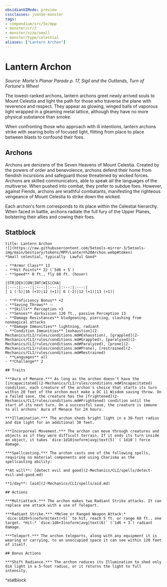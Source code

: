 ```yaml
---
obsidianUIMode: preview
cssclasses: json5e-monster
tags:
- compendium/src/5e/mpp
- monster/cr/2
- monster/size/small
- monster/type/celestial
aliases: ["Lantern Archon"]
---
```

# Lantern Archon
*Source: Morte's Planar Parade p. 17, Sigil and the Outlands, Turn of Fortune's Wheel*  

The lowest-ranked archons, lantern archons greet newly arrived souls to Mount Celestia and light the path for those who traverse the plane with reverence and respect. They appear as glowing, winged balls of vaporous light wrapped in a gleaming metal lattice, although they have no more physical substance than smoke.

When confronting those who approach with ill intentions, lantern archons strike with searing bolts of focused light, flitting from place to place between blasts to confound their foes.

## Archons

Archons are denizens of the Seven Heavens of Mount Celestia. Created by the powers of order and benevolence, archons defend their home from fiendish incursions and safeguard those threatened by wicked forces. Archons are skilled communicators, able to speak all the languages of the multiverse. When pushed into combat, they prefer to subdue foes. However, against Fiends, archons are wrathful combatants, manifesting the righteous vengeance of Mount Celestia to strike down the wicked.

Each archon's form corresponds to its place within the Celestial hierarchy. When faced in battle, archons radiate the full fury of the Upper Planes, bolstering their allies and cowing their foes.

## Statblock

```ad-statblock
title: Lantern Archon
![](https://raw.githubusercontent.com/5etools-mirror-3/5etools-img/main/bestiary/tokens/MPP/Lantern%20Archon.webp#token)
*Small celestial, typically  Lawful Good*

- **Armor Class** 13
- **Hit Points** 22 (`5d6 + 5`)
- **Speed** 0 ft., fly 60 ft. (hover)

|STR|DEX|CON|INT|WIS|CHA|
|:---:|:---:|:---:|:---:|:---:|:---:|
| 1 (-5)|16 (+3)|12 (+1)| 6 (-2)|12 (+1)|13 (+1)|

- **Proficiency Bonus** +2
- **Saving Throws** ⏤
- **Skills** Perception +3
- **Senses** darkvision 120 ft., passive Perception 13
- **Damage Resistances** bludgeoning, piercing, slashing from nonmagical attacks
- **Damage Immunities** lightning, radiant
- **Condition Immunities** [exhaustion](2-Mechanics/CLI/rules/conditions.md#Exhaustion), [grappled](2-Mechanics/CLI/rules/conditions.md#Grappled), [paralyzed](2-Mechanics/CLI/rules/conditions.md#Paralyzed), [prone](2-Mechanics/CLI/rules/conditions.md#Prone), [restrained](2-Mechanics/CLI/rules/conditions.md#Restrained)
- **Languages** all
- **Challenge** 2

## Traits

***Aura of Menace.*** As long as the archon doesn't have the [incapacitated](2-Mechanics/CLI/rules/conditions.md#Incapacitated) condition, each creature of the archon's choice that starts its turn within 20 feet of the archon must make a DC 11 Wisdom saving throw. On a failed save, the creature has the [frightened](2-Mechanics/CLI/rules/conditions.md#Frightened) condition until the start of its next turn. On a successful save, the creature is immune to all archons' Aura of Menace for 24 hours.

***Illumination.*** The archon sheds bright light in a 30-foot radius and dim light for an additional 30 feet.

***Incorporeal Movement.*** The archon can move through creatures and objects as if they were difficult terrain. If it ends its turn inside an object, it takes `dice:1d10|noform|avg|text(5)` (`1d10`) force damage.

***Spellcasting.*** The archon casts one of the following spells, requiring no material components and using Charisma as the spellcasting ability:

**At will**: [detect evil and good](2-Mechanics/CLI/spells/detect-evil-and-good.md)

**1/day**: [aid](2-Mechanics/CLI/spells/aid.md)

## Actions

***Multiattack.*** The archon makes two Radiant Strike attacks. It can replace one attack with a use of Teleport.

***Radiant Strike.*** *Melee or Ranged Weapon Attack:* `dice:1d20+5|noform|text(+5)` to hit, reach 5 ft. or range 60 ft., one target. *Hit:* `dice:1d6+3|noform|avg|text(6)` (`1d6 + 3`) radiant damage.

***Teleport.*** The archon teleports, along with any equipment it is wearing or carrying, to an unoccupied space it can see within 120 feet of itself.

## Bonus Actions

***Shift Radiance.*** The archon reduces its Illumination to shed only dim light in a 5-foot radius, or it returns the light to full intensity.
```
^statblock